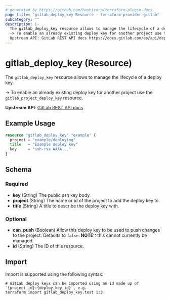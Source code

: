 ```yaml
---
# generated by https://github.com/hashicorp/terraform-plugin-docs
page_title: "gitlab_deploy_key Resource - terraform-provider-gitlab"
subcategory: ""
description: |-
  The gitlab_deploy_key resource allows to manage the lifecycle of a deploy key.
  -> To enable an already existing deploy key for another project use the gitlab_project_deploy_key resource.
  Upstream API: GitLab REST API docs https://docs.gitlab.com/ee/api/deploy_keys.html
---
```


# gitlab_deploy_key (Resource)

The `gitlab_deploy_key` resource allows to manage the lifecycle of a deploy key.

-> To enable an already existing deploy key for another project use the `gitlab_project_deploy_key` resource.

**Upstream API**: [GitLab REST API docs](https://docs.gitlab.com/ee/api/deploy_keys.html)

## Example Usage

```terraform
resource "gitlab_deploy_key" "example" {
  project = "example/deploying"
  title   = "Example deploy key"
  key     = "ssh-rsa AAAA..."
}
```

<!-- schema generated by tfplugindocs -->
## Schema

### Required

- **key** (String) The public ssh key body.
- **project** (String) The name or id of the project to add the deploy key to.
- **title** (String) A title to describe the deploy key with.

### Optional

- **can_push** (Boolean) Allow this deploy key to be used to push changes to the project.  Defaults to `false`. **NOTE::** this cannot currently be managed.
- **id** (String) The ID of this resource.

## Import

Import is supported using the following syntax:

```shell
# GitLab deploy keys can be imported using an id made up of `{project_id}:{deploy_key_id}`, e.g.
terraform import gitlab_deploy_key.test 1:3
```
